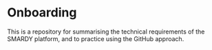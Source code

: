 # Onboarding 

This is a repository for summarising the technical requirements of the SMARDY platform, and to practice using the GitHub approach.
